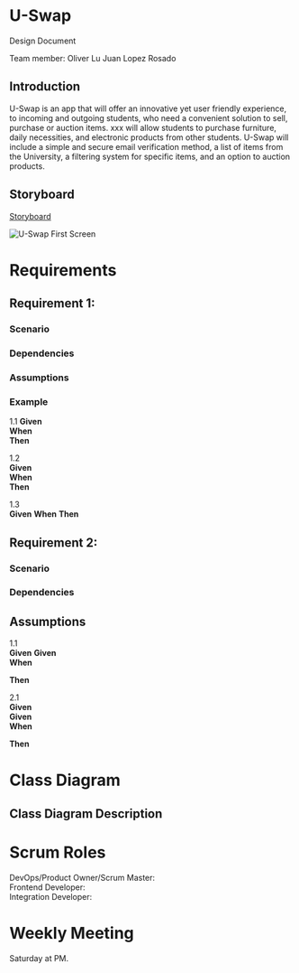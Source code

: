 # U-Swap 

Design Document

Team member:  Oliver Lu   Juan Lopez Rosado

## Introduction  

U-Swap is an app that will offer an innovative yet user friendly experience, to incoming and outgoing students, who need a convenient solution to sell, purchase or auction items. xxx will allow students to purchase furniture, daily necessities, and electronic products from other students. U-Swap will include a simple and secure email verification method, a list of items from the University, a filtering system for specific items, and an option to auction products. 


## Storyboard

[Storyboard]()

![U-Swap First Screen]()

# Requirements

## Requirement 1: 

### Scenario  



### Dependencies  



### Assumptions



### Example  

1.1
**Given**  
**When**   
**Then**    

1.2  
**Given**   
**When**  
**Then**    
 

1.3  
**Given** 
**When** 
**Then** 


## Requirement 2: 

### Scenario


### Dependencies  

## Assumptions  

1.1  
**Given** 
**Given**  
**When** 

**Then**  

2.1  
**Given**   
**Given**   
**When**   

**Then**  

# Class Diagram



## Class Diagram Description


# Scrum Roles

DevOps/Product Owner/Scrum Master:   
Frontend Developer:   
Integration Developer: 

# Weekly Meeting

Saturday at  PM.  

